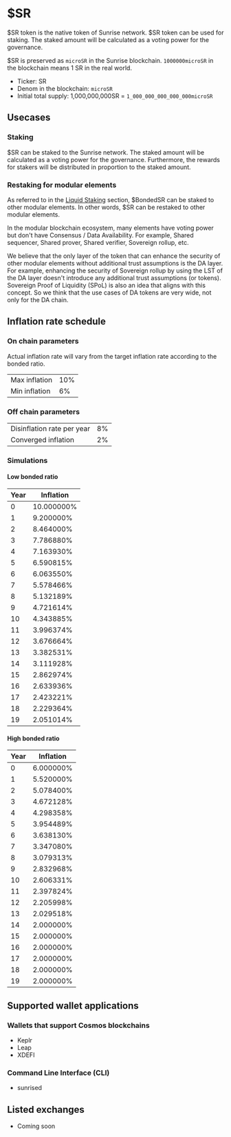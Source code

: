 # $SR

$SR token is the native token of Sunrise network. $SR token can be used for staking. The staked amount will be calculated as a voting power for the governance.

$SR is preserved as `microSR` in the Sunrise blockchain. `1000000microSR` in the blockchain means 1 SR in the real world.

* Ticker: SR
* Denom in the blockchain: `microSR`
* Initial total supply: 1,000,000,000SR = `1_000_000_000_000_000microSR`

## Usecases

### Staking

$SR can be staked to the Sunrise network. The staked amount will be calculated as a voting power for the governance. Furthermore, the rewards for stakers will be distributed in proportion to the staked amount.

### Restaking for modular elements

As referred to in the [Liquid Staking](../sunrise/liquid-staking.md) section, $BondedSR can be staked to other modular elements. In other words, $SR can be restaked to other modular elements.

In the modular blockchain ecosystem, many elements have voting power but don't have Consensus / Data Availability. For example, Shared sequencer, Shared prover, Shared verifier, Sovereign rollup, etc.

We believe that the only layer of the token that can enhance the security of other modular elements without additional trust assumptions is the DA layer. For example, enhancing the security of Sovereign rollup by using the LST of the DA layer doesn't introduce any additional trust assumptions (or tokens). Sovereign Proof of Liquidity (SPoL) is also an idea that aligns with this concept. So we think that the use cases of DA tokens are very wide, not only for the DA chain.

## Inflation rate schedule

### On chain parameters

Actual inflation rate will vary from the target inflation rate according to the bonded ratio.

|||
|---|---|
|Max inflation|10%|
|Min inflation|6%|

### Off chain parameters

|||
|---|---|
|Disinflation rate per year|8%|
|Converged inflation|2%|

### Simulations

#### Low bonded ratio

|Year|Inflation|
|---|---|
|0|10.000000%|
|1|9.200000%|
|2|8.464000%|
|3|7.786880%|
|4|7.163930%|
|5|6.590815%|
|6|6.063550%|
|7|5.578466%|
|8|5.132189%|
|9|4.721614%|
|10|4.343885%|
|11|3.996374%|
|12|3.676664%|
|13|3.382531%|
|14|3.111928%|
|15|2.862974%|
|16|2.633936%|
|17|2.423221%|
|18|2.229364%|
|19|2.051014%|

#### High bonded ratio

|Year|Inflation|
|---|---|
|0|6.000000%|
|1|5.520000%|
|2|5.078400%|
|3|4.672128%|
|4|4.298358%|
|5|3.954489%|
|6|3.638130%|
|7|3.347080%|
|8|3.079313%|
|9|2.832968%|
|10|2.606331%|
|11|2.397824%|
|12|2.205998%|
|13|2.029518%|
|14|2.000000%|
|15|2.000000%|
|16|2.000000%|
|17|2.000000%|
|18|2.000000%|
|19|2.000000%|

## Supported wallet applications

### Wallets that support Cosmos blockchains

* Keplr
* Leap
* XDEFI

### Command Line Interface (CLI)

* sunrised

## Listed exchanges

* Coming soon
